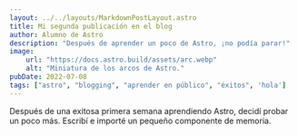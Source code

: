 ```yaml
---
layout: ../../layouts/MarkdownPostLayout.astro
title: Mi segunda publicación en el blog
author: Alumno de Astro
description: "Después de aprender un poco de Astro, ¡no podía parar!"
image:
    url: "https://docs.astro.build/assets/arc.webp"
    alt: "Miniatura de los arcos de Astro."
pubDate: 2022-07-08
tags: ["astro", "blogging", "aprender en público", "éxitos", 'hola']
---
```

Después de una exitosa primera semana aprendiendo Astro, decidí probar un poco más. Escribí e importé un pequeño componente de memoria.